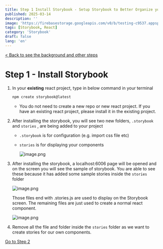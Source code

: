 ```yaml
---
title: Step 1 Install Storybook - Setup Storybook to Better Organize your Components for React Project
published: 2025-03-14
description: ''
image: 'https://firebasestorage.googleapis.com/v0/b/testing-c9537.appspot.com/o/storybook%2Fstorybook-logo.jpeg?alt=media&token=19bcacd6-87c1-4e4f-9289-656261d3b61f'
tags: [Storybook, React]
category: 'Storybook'
draft: false 
lang: 'en'
---
```


<a href="/blog/posts/setup-storybook-for-react-project/"> < Back to see the background and other steps </a>

# Step 1 - Install Storybook

1. In your **existing** react project, type in below command in your terminal 
    
    ```bash
    npm create storybook@latest
    ```
    
    - You do not need to create a new repo or new react project. If you have an existing react project, please install it in the existing project.
2. After installing the storybook, you will see two new folders, `.storybook` and `stories` , are being added to your project
    - `.storybook` is for configuration (e.g. import css file etc)
    - `stories` is for displaying your components
        
       ![image.png](https://firebasestorage.googleapis.com/v0/b/testing-c9537.appspot.com/o/storybook%2Fstep1%20-%20image.png?alt=media&token=34d5bd4f-2ae3-4248-bd98-bd8a13ed8a3e)
        
3. After installing the storybook, a localhost:6006 page will be opened and on the screen you will see the sample of storybook. You are able to see these because it has added some sample stories inside the `stories` folder 
    
      ![image.png](https://firebasestorage.googleapis.com/v0/b/testing-c9537.appspot.com/o/storybook%2Fstep1%20-%20image%201.png?alt=media&token=75c48d50-af80-4f14-825d-04a54613c2cf)

    Those files end with .stories.js are used to display on the Storybook screen. The remaining files are just used to create a normal react component.
    
    ![image.png](https://firebasestorage.googleapis.com/v0/b/testing-c9537.appspot.com/o/storybook%2Fstep1%20-%20image%202.png?alt=media&token=5fdbc423-2979-4f16-9e6e-c6e4369ed7ca)
    

4. Remove all the file and folder inside the `stories` folder as we want to create stories for our own components.

<a href="/blog/posts/setup-storybook-for-react-project-step2/"> Go to Step 2 </a>